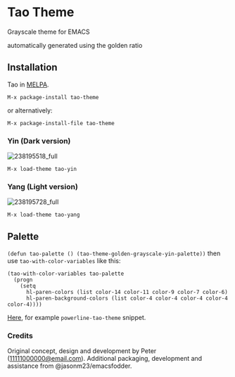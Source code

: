 # Tao Theme

Grayscale theme for EMACS

automatically generated using the golden ratio

## Installation

Tao in [MELPA](https://melpa.org/#/tao-theme).

`M-x package-install tao-theme`

or alternatively:

`M-x package-install-file tao-theme`

### Yin (Dark version)

![238195518_full](https://cloud.githubusercontent.com/assets/977130/9500092/3134df24-4c2c-11e5-9646-9646a042b679.png)

`M-x load-theme tao-yin`

### Yang (Light version)

![238195728_full](https://cloud.githubusercontent.com/assets/977130/9500093/3137dbfc-4c2c-11e5-87b4-27603fa676d2.png)

`M-x load-theme tao-yang`

## Palette

`(defun tao-palette () (tao-theme-golden-grayscale-yin-palette))` then use `tao-with-color-variables` like this:

```
(tao-with-color-variables tao-palette
  (progn
    (setq
      hl-paren-colors (list color-14 color-11 color-9 color-7 color-6)
      hl-paren-background-colors (list color-4 color-4 color-4 color-4 color-4))))

```

[Here](https://gist.github.com/11111000000/a0d3500bd2613dfa7883b70c0e59959e), for example `powerline-tao-theme` snippet.

### Credits

Original concept, design and development by Peter (11111000000@email.com). Additional
packaging, development and assistance from @jasonm23/emacsfodder.
